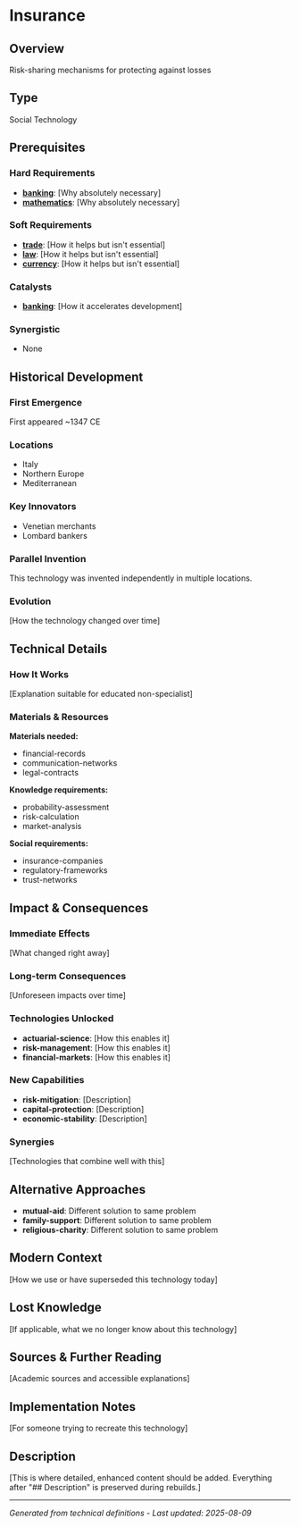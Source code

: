 # Insurance

## Overview
Risk-sharing mechanisms for protecting against losses

## Type
Social Technology

## Prerequisites

### Hard Requirements
- **[banking](../banking/README.md)**: [Why absolutely necessary]
- **[mathematics](../mathematics/README.md)**: [Why absolutely necessary]

### Soft Requirements
- **[trade](../trade/README.md)**: [How it helps but isn't essential]
- **[law](../law/README.md)**: [How it helps but isn't essential]
- **[currency](../currency/README.md)**: [How it helps but isn't essential]

### Catalysts
- **[banking](../banking/README.md)**: [How it accelerates development]

### Synergistic
- None

## Historical Development

### First Emergence
First appeared ~1347 CE

### Locations
- Italy
- Northern Europe
- Mediterranean

### Key Innovators
- Venetian merchants
- Lombard bankers

### Parallel Invention
This technology was invented independently in multiple locations.

### Evolution
[How the technology changed over time]

## Technical Details

### How It Works
[Explanation suitable for educated non-specialist]

### Materials & Resources
**Materials needed:**
- financial-records
- communication-networks
- legal-contracts


**Knowledge requirements:**
- probability-assessment
- risk-calculation
- market-analysis


**Social requirements:**
- insurance-companies
- regulatory-frameworks
- trust-networks

## Impact & Consequences

### Immediate Effects
[What changed right away]

### Long-term Consequences
[Unforeseen impacts over time]

### Technologies Unlocked
- **actuarial-science**: [How this enables it]
- **risk-management**: [How this enables it]
- **financial-markets**: [How this enables it]

### New Capabilities
- **risk-mitigation**: [Description]
- **capital-protection**: [Description]
- **economic-stability**: [Description]

### Synergies
[Technologies that combine well with this]

## Alternative Approaches
- **mutual-aid**: Different solution to same problem
- **family-support**: Different solution to same problem
- **religious-charity**: Different solution to same problem

## Modern Context
[How we use or have superseded this technology today]

## Lost Knowledge
[If applicable, what we no longer know about this technology]

## Sources & Further Reading
[Academic sources and accessible explanations]

## Implementation Notes
[For someone trying to recreate this technology]

## Description








[This is where detailed, enhanced content should be added. Everything after "## Description" is preserved during rebuilds.]

---
*Generated from technical definitions - Last updated: 2025-08-09*
